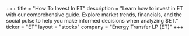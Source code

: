 +++
title = "How To Invest In ET"
description = "Learn how to invest in ET with our comprehensive guide. Explore market trends, financials, and the social pulse to help you make informed decisions when analyzing $ET."
ticker = "ET"
layout = "stocks"
company = "Energy Transfer LP (ET)"
+++

